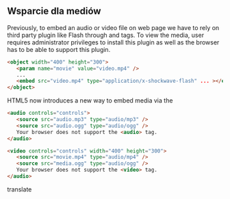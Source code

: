 
## Wsparcie dla mediów

<audio> + <video>

Previously, to embed an audio or video file on web page we have to rely on third party plugin like Flash through <object> and <embed> tags. To view the media, user requires administrator privileges to install this plugin as well as the browser has to be able to support this plugin.

```html
<object width="400" height="300">
   <param name="movie" value="video.mp4" />
   ...
   <embed src="video.mp4" type="application/x-shockwave-flash" ... ></embed>
</object>
```

HTML5 now introduces a new way to embed media via the <audio> and <video> tags. With HTML5, at least we don’t have to worry about plugins problem. But for the time being, not all browsers but most recent version of browsers offer support for HTML5 <audio> and <video> tags.

```html
<audio controls="controls">
   <source src="audio.mp3" type="audio/mp3" />
   <source src="audio.ogg" type="audio/ogg" />
   Your browser does not support the <audio> tag.
</audio>
```

```html
<video controls="controls" width="400" height="300">
   <source src="movie.mp4" type="audio/mp4" />
   <source src="media.ogg" type="audio/ogg" />
   Your browser does not support the <video> tag.
</audio>
```

translate
